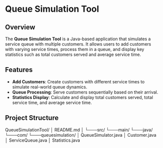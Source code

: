 # Queue Simulation Tool

## Overview
The **Queue Simulation Tool** is a Java-based application that simulates a service queue with multiple customers. It allows users to add customers with varying service times, process them in a queue, and display key statistics such as total customers served and average service time.

## Features
- **Add Customers**: Create customers with different service times to simulate real-world queue dynamics.
- **Queue Processing**: Serve customers sequentially based on their arrival.
- **Statistics Display**: Calculate and display total customers served, total service time, and average service time.

## Project Structure
QueueSimulationTool/ │ README.md │  └───src/ └───main/ └───java/ └───com/ └───queuesimulation/ │ QueueSimulator.java │ Customer.java │ ServiceQueue.java │ Statistics.java

